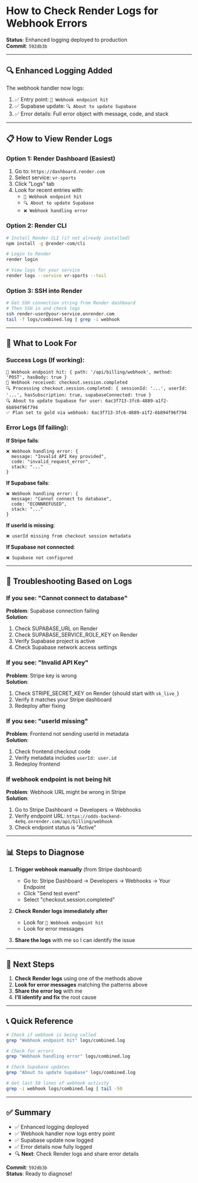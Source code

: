 # How to Check Render Logs for Webhook Errors

**Status**: Enhanced logging deployed to production  
**Commit**: `592db3b`

---

## 🔍 Enhanced Logging Added

The webhook handler now logs:
1. ✅ Entry point: `🔵 Webhook endpoint hit`
2. ✅ Supabase update: `🔍 About to update Supabase`
3. ✅ Error details: Full error object with message, code, and stack

---

## 📋 How to View Render Logs

### Option 1: Render Dashboard (Easiest)

1. Go to: `https://dashboard.render.com`
2. Select service: `vr-sports`
3. Click "Logs" tab
4. Look for recent entries with:
   - `🔵 Webhook endpoint hit`
   - `🔍 About to update Supabase`
   - `❌ Webhook handling error`

### Option 2: Render CLI

```bash
# Install Render CLI (if not already installed)
npm install -g @render-com/cli

# Login to Render
render login

# View logs for your service
render logs --service vr-sports --tail
```

### Option 3: SSH into Render

```bash
# Get SSH connection string from Render dashboard
# Then SSH in and check logs
ssh render-user@your-service.onrender.com
tail -f logs/combined.log | grep -i webhook
```

---

## 🎯 What to Look For

### Success Logs (If working):
```
🔵 Webhook endpoint hit: { path: '/api/billing/webhook', method: 'POST', hasBody: true }
📨 Webhook received: checkout.session.completed
🔍 Processing checkout.session.completed: { sessionId: '...', userId: '...', hasSubscription: true, supabaseConnected: true }
🔍 About to update Supabase for user: 6ac3f713-3fc6-4889-a1f2-6b894f96f794
✅ Plan set to gold via webhook: 6ac3f713-3fc6-4889-a1f2-6b894f96f794
```

### Error Logs (If failing):

**If Stripe fails**:
```
❌ Webhook handling error: {
  message: "Invalid API Key provided",
  code: "invalid_request_error",
  stack: "..."
}
```

**If Supabase fails**:
```
❌ Webhook handling error: {
  message: "Cannot connect to database",
  code: "ECONNREFUSED",
  stack: "..."
}
```

**If userId is missing**:
```
❌ userId missing from checkout session metadata
```

**If Supabase not connected**:
```
❌ Supabase not configured
```

---

## 🔧 Troubleshooting Based on Logs

### If you see: "Cannot connect to database"
**Problem**: Supabase connection failing  
**Solution**:
1. Check SUPABASE_URL on Render
2. Check SUPABASE_SERVICE_ROLE_KEY on Render
3. Verify Supabase project is active
4. Check Supabase network access settings

### If you see: "Invalid API Key"
**Problem**: Stripe key is wrong  
**Solution**:
1. Check STRIPE_SECRET_KEY on Render (should start with `sk_live_`)
2. Verify it matches your Stripe dashboard
3. Redeploy after fixing

### If you see: "userId missing"
**Problem**: Frontend not sending userId in metadata  
**Solution**:
1. Check frontend checkout code
2. Verify metadata includes `userId: user.id`
3. Redeploy frontend

### If webhook endpoint is not being hit
**Problem**: Webhook URL might be wrong in Stripe  
**Solution**:
1. Go to Stripe Dashboard → Developers → Webhooks
2. Verify endpoint URL: `https://odds-backend-4e9q.onrender.com/api/billing/webhook`
3. Check endpoint status is "Active"

---

## 📊 Steps to Diagnose

1. **Trigger webhook manually** (from Stripe dashboard)
   - Go to: Stripe Dashboard → Developers → Webhooks → Your Endpoint
   - Click "Send test event"
   - Select "checkout.session.completed"

2. **Check Render logs immediately after**
   - Look for `🔵 Webhook endpoint hit`
   - Look for error messages

3. **Share the logs** with me so I can identify the issue

---

## 🚀 Next Steps

1. **Check Render logs** using one of the methods above
2. **Look for error messages** matching the patterns above
3. **Share the error log** with me
4. **I'll identify and fix** the root cause

---

## 📞 Quick Reference

```bash
# Check if webhook is being called
grep "Webhook endpoint hit" logs/combined.log

# Check for errors
grep "Webhook handling error" logs/combined.log

# Check Supabase updates
grep "About to update Supabase" logs/combined.log

# Get last 50 lines of webhook activity
grep -i webhook logs/combined.log | tail -50
```

---

## ✅ Summary

- ✅ Enhanced logging deployed
- ✅ Webhook handler now logs entry point
- ✅ Supabase update now logged
- ✅ Error details now fully logged
- 🔍 **Next**: Check Render logs and share error details

**Commit**: `592db3b`  
**Status**: Ready to diagnose!
